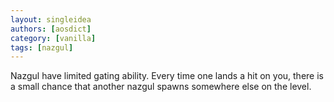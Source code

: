 ```yaml
---
layout: singleidea
authors: [aosdict]
category: [vanilla]
tags: [nazgul]
---
```

Nazgul have limited gating ability. Every time one lands a hit on you, there is a small chance that another nazgul spawns somewhere else on the level.
